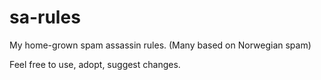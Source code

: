 # sa-rules
My home-grown spam assassin rules. (Many based on Norwegian spam)

Feel free to use, adopt, suggest changes.
